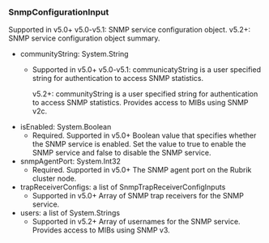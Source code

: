 ### SnmpConfigurationInput
Supported in v5.0+
  v5.0-v5.1: SNMP service configuration object.
  v5.2+: SNMP service configuration object summary.

- communityString: System.String
  - Supported in v5.0+
      v5.0-v5.1: communicatyString is a user specified string for authentication to access SNMP statistics.
      
      v5.2+: communityString is a user specified string for authentication to access SNMP statistics. Provides access to MIBs using SNMP v2c.
- isEnabled: System.Boolean
  - Required. Supported in v5.0+
      Boolean value that specifies whether the SNMP service is enabled. Set the value to true to enable the SNMP service and false to disable the SNMP service.
- snmpAgentPort: System.Int32
  - Required. Supported in v5.0+
      The SNMP agent port on the Rubrik cluster node.
- trapReceiverConfigs: a list of SnmpTrapReceiverConfigInputs
  - Supported in v5.0+
      Array of SNMP trap receivers for the SNMP service.
- users: a list of System.Strings
  - Supported in v5.2+
      Array of usernames for the SNMP service. Provides access to MIBs using SNMP v3.
